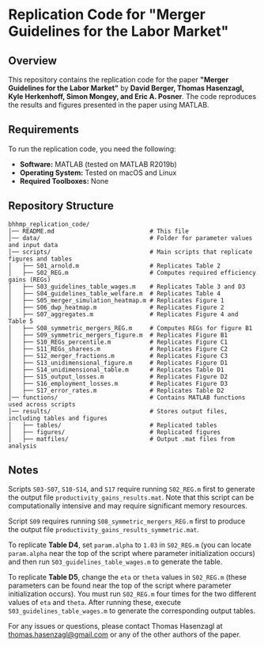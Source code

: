 # Replication Code for "Merger Guidelines for the Labor Market"

## Overview

This repository contains the replication code for the paper **"Merger Guidelines for the Labor Market"** by **David Berger, Thomas Hasenzagl, Kyle Herkenhoff, Simon Mongey, and Eric A. Posner**. The code reproduces the results and figures presented in the paper using MATLAB.

## Requirements

To run the replication code, you need the following:

- **Software:** MATLAB (tested on MATLAB R2019b)
- **Operating System:** Tested on macOS and Linux
- **Required Toolboxes:** None

## Repository Structure

```plaintext
bhhmp_replication_code/
│── README.md                           # This file
│── data/                               # Folder for parameter values and input data
│── scripts/                            # Main scripts that replicate figures and tables
│   ├── S01_arnold.m                    # Replicates Table 2
│   ├── S02_REG.m                       # Computes required efficiency gains (REGs)
│   ├── S03_guidelines_table_wages.m    # Replicates Table 3 and D3
│   ├── S04_guidelines_table_welfare.m  # Replicates Table 4
│   ├── S05_merger_simulation_heatmap.m # Replicates Figure 1
│   ├── S06_dwp_heatmap.m               # Replicates Figure 2
│   ├── S07_aggregates.m                # Replicates Figure 4 and Table 5
│   ├── S08_symmetric_mergers_REG.m     # Computes REGs for figure B1
│   ├── S09_symmetric_mergers_figure.m  # Replicates Figure B1
│   ├── S10_REGs_percentile.m           # Replicates Figure C1
│   ├── S11_REGs_sharees.m              # Replicates Figure C2
│   ├── S12_merger_fractions.m          # Replicates Figure C3
│   ├── S13_unidimensional_figure.m     # Replicates Figure D1
│   ├── S14_unidimensional_table.m      # Replicates Table D1
│   ├── S15_output_losses.m             # Replicates Figure D2
│   ├── S16_employment_losses.m         # Replicates Figure D3
│   ├── S17_error_rates.m               # Replicates Table D2
│── functions/                          # Contains MATLAB functions used across scripts
│── results/                            # Stores output files, including tables and figures
│   ├── tables/                         # Replicated tables
│   ├── figures/                        # Replicated figures
│   ├── matfiles/                       # Output .mat files from analysis
```
## Notes

Scripts `S03-S07`, `S10-S14`, and `S17` require running `S02_REG.m` first to generate the output file `productivity_gains_results.mat`. Note that this script can be computationally intensive and may require significant memory resources.

Script `S09` requires running `S08_symmetric_mergers_REG.m` first to produce the output file `productivity_gains_results_symmetric.mat`.

To replicate **Table D4**, set `param.alpha` to `1.03` in `S02_REG.m` (you can locate `param.alpha` near the top of the script where parameter initialization occurs) and then run `S03_guidelines_table_wages.m` to generate the table.

To replicate **Table D5**, change the `eta` or `theta` values in `S02_REG.m` (these parameters can be found near the top of the script where parameter initialization occurs). You must run `S02_REG.m` four times for the two different values of `eta` and `theta`. After running these, execute `S03_guidelines_table_wages.m` to generate the corresponding output tables.

For any issues or questions, please contact Thomas Hasenzagl at thomas.hasenzagl@gmail.com or any of the other authors of the paper.
